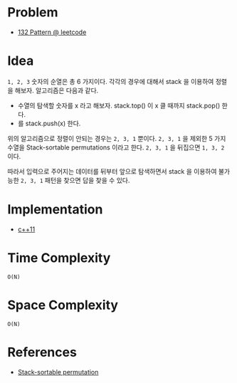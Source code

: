 # Problem

* [132 Pattern @ leetcode](https://leetcode.com/problems/132-pattern/)

# Idea

`1, 2, 3` 숫자의 순열은 총 6 가지이다. 각각의 경우에 대해서 stack 을
이용하여 정렬을 해보자. 알고리즘은 다음과 같다.

* 수열의 탐색할 숫자를 x 라고 해보자. stack.top() 이 x 클 때까지
  stack.pop() 한다.
* 를 stack.push(x) 한다.

위의 알고리즘으로 정렬이 안되는 경우는 `2, 3, 1` 뿐이다. `2, 3, 1` 을
제외한 5 가지 수열을 Stack-sortable permutations 이라고 한다. `2, 3, 1` 
을 뒤집으면 `1, 3, 2` 이다.

따라서 입력으로 주어지는 데이터를 뒤부터 앞으로 탐색하면서 stack 을
이용하여 불가능한 `2, 3, 1` 패턴을 찾으면 답을 찾을 수 있다.

# Implementation

* [c++11](a.cpp)

# Time Complexity

```
O(N)
```

# Space Complexity

```
O(N)
```

# References

* [Stack-sortable permutation](https://en.wikipedia.org/wiki/Stack-sortable_permutation)
